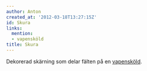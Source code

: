 ```yaml
---
author: Anton
created_at: '2012-03-18T13:27:15Z'
id: Skura
links:
  mention:
  - vapensköld
title: Skura
---
```


Dekorerad skärning som delar fälten på en [vapensköld].

  [vapensköld]: vapensköld
